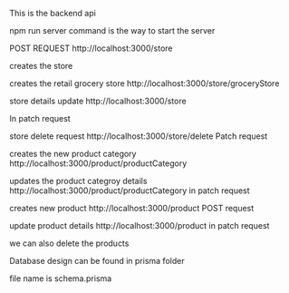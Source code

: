 This is the  backend api

npm run server command is the way to start the server 

POST REQUEST 
http://localhost:3000/store

creates the store


creates the retail grocery store 
http://localhost:3000/store/groceryStore

store details update 
http://localhost:3000/store

In patch request

store delete request 
http://localhost:3000/store/delete Patch request

creates the new product category 
http://localhost:3000/product/productCategory

updates the product categroy details 
http://localhost:3000/product/productCategory in patch request


creates new product 
http://localhost:3000/product
POST request 


update product details 
http://localhost:3000/product
in patch request 


we can also delete the products



Database design can be found in prisma folder 

file name is schema.prisma 





